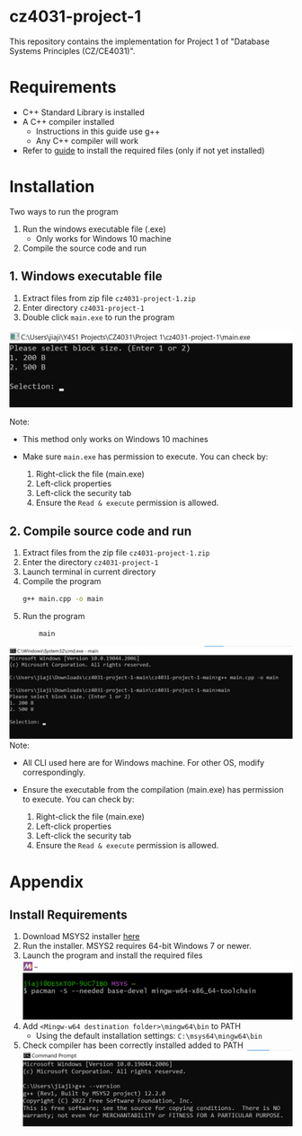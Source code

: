 # cz4031-project-1
This repository contains the implementation for Project 1 of "Database Systems Principles (CZ/CE4031)". 

# Requirements
* C++ Standard Library is installed
* A C++ compiler installed
    * Instructions in this guide use g++  
    * Any C++ compiler will work
* Refer to [guide](#install-requirements) to install the required files (only if not yet installed)

# Installation
Two ways to run the program
1. Run the windows executable file (.exe)
    * Only works for Windows 10 machine  
  2. Compile the source code and run


## 1. Windows executable file

1. Extract files from zip file `cz4031-project-1.zip`  
2. Enter directory `cz4031-project-1`
3. Double click `main.exe` to run the program  

![image](images/Run%20program.png)

Note:
* This method only works on Windows 10 machines  

* Make sure `main.exe` has permission to execute. You can check by:   
    1. Right-click the file (main.exe)
    2. Left-click properties
    3. Left-click the security tab
    4. Ensure the `Read & execute` permission is allowed.

## 2. Compile source code and run

1. Extract files from the zip file `cz4031-project-1.zip`  
3. Enter the directory `cz4031-project-1` 
4. Launch terminal in current directory
5. Compile the program
    ```bash
    g++ main.cpp -o main
    ```
6. Run the program
    ```bash
        main
    ```  

![image](images/Compile%20and%20run%20program.png)  
Note:
* All CLI used here are for Windows machine. For other OS, modify correspondingly.  

* Ensure the executable from the compilation (main.exe) has permission to execute. You can check by: 
    1. Right-click the file (main.exe)
    2. Left-click properties
    3. Left-click the security tab
    4. Ensure the `Read & execute` permission is allowed.
    


# Appendix
## Install Requirements
1. Download MSYS2 installer [here](https://www.msys2.org/)
2. Run the installer. MSYS2 requires 64-bit Windows 7 or newer.
3. Launch the program and install the required files 
![image](images/Install%20toolchain.png)
4. Add `<Mingw-w64 destination folder>\mingw64\bin` to PATH
    *  Using the default installation settings: `C:\msys64\mingw64\bin`
5. Check compiler has been correctly installed added to PATH
![image](images/Complier%20version.png)




